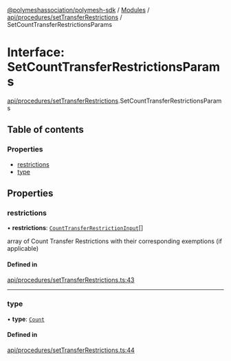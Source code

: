[@polymeshassociation/polymesh-sdk](../README.md) / [Modules](../modules.md) / [api/procedures/setTransferRestrictions](../modules/api_procedures_setTransferRestrictions.md) / SetCountTransferRestrictionsParams

# Interface: SetCountTransferRestrictionsParams

[api/procedures/setTransferRestrictions](../modules/api_procedures_setTransferRestrictions.md).SetCountTransferRestrictionsParams

## Table of contents

### Properties

- [restrictions](api_procedures_setTransferRestrictions.SetCountTransferRestrictionsParams.md#restrictions)
- [type](api_procedures_setTransferRestrictions.SetCountTransferRestrictionsParams.md#type)

## Properties

### restrictions

• **restrictions**: [`CountTransferRestrictionInput`](types.CountTransferRestrictionInput.md)[]

array of Count Transfer Restrictions with their corresponding exemptions (if applicable)

#### Defined in

[api/procedures/setTransferRestrictions.ts:43](https://github.com/PolymathNetwork/polymesh-sdk/blob/31dfa0dc/src/api/procedures/setTransferRestrictions.ts#L43)

___

### type

• **type**: [`Count`](../enums/types.TransferRestrictionType.md#count)

#### Defined in

[api/procedures/setTransferRestrictions.ts:44](https://github.com/PolymathNetwork/polymesh-sdk/blob/31dfa0dc/src/api/procedures/setTransferRestrictions.ts#L44)
